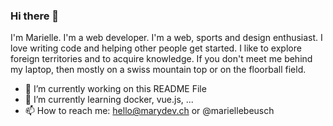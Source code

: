 ### Hi there 👋

I'm Marielle. I'm a web developer. I'm a web, sports and design enthusiast.
I love writing code and helping other people get started. I like to explore foreign territories and to acquire knowledge.
If you don't meet me behind my laptop, then mostly on a swiss mountain top or on the floorball field.

- 🔭 I’m currently working on this README File
- 🌱 I’m currently learning docker, vue.js, ...
- 📫 How to reach me: hello@marydev.ch or @mariellebeusch
